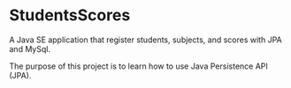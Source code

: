 # StudentsScores
A Java SE application that register students, subjects, and scores with JPA and MySql.

The purpose of this project is to learn how to use Java Persistence API (JPA).